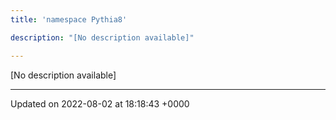 ```yaml
---
title: 'namespace Pythia8'

description: "[No description available]"

---
```







[No description available]






-------------------------------

Updated on 2022-08-02 at 18:18:43 +0000